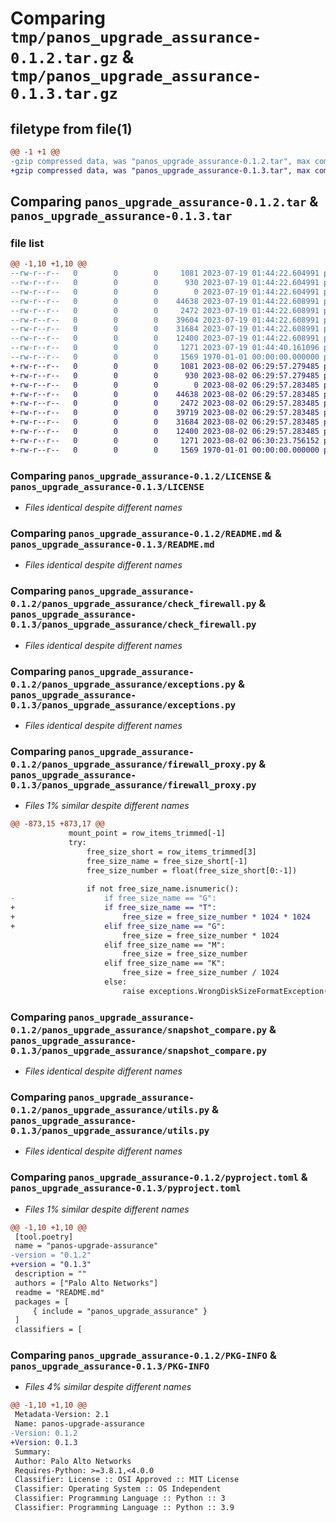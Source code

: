 # Comparing `tmp/panos_upgrade_assurance-0.1.2.tar.gz` & `tmp/panos_upgrade_assurance-0.1.3.tar.gz`

## filetype from file(1)

```diff
@@ -1 +1 @@
-gzip compressed data, was "panos_upgrade_assurance-0.1.2.tar", max compression
+gzip compressed data, was "panos_upgrade_assurance-0.1.3.tar", max compression
```

## Comparing `panos_upgrade_assurance-0.1.2.tar` & `panos_upgrade_assurance-0.1.3.tar`

### file list

```diff
@@ -1,10 +1,10 @@
--rw-r--r--   0        0        0     1081 2023-07-19 01:44:22.604991 panos_upgrade_assurance-0.1.2/LICENSE
--rw-r--r--   0        0        0      930 2023-07-19 01:44:22.604991 panos_upgrade_assurance-0.1.2/README.md
--rw-r--r--   0        0        0        0 2023-07-19 01:44:22.604991 panos_upgrade_assurance-0.1.2/panos_upgrade_assurance/__init__.py
--rw-r--r--   0        0        0    44638 2023-07-19 01:44:22.608991 panos_upgrade_assurance-0.1.2/panos_upgrade_assurance/check_firewall.py
--rw-r--r--   0        0        0     2472 2023-07-19 01:44:22.608991 panos_upgrade_assurance-0.1.2/panos_upgrade_assurance/exceptions.py
--rw-r--r--   0        0        0    39604 2023-07-19 01:44:22.608991 panos_upgrade_assurance-0.1.2/panos_upgrade_assurance/firewall_proxy.py
--rw-r--r--   0        0        0    31684 2023-07-19 01:44:22.608991 panos_upgrade_assurance-0.1.2/panos_upgrade_assurance/snapshot_compare.py
--rw-r--r--   0        0        0    12400 2023-07-19 01:44:22.608991 panos_upgrade_assurance-0.1.2/panos_upgrade_assurance/utils.py
--rw-r--r--   0        0        0     1271 2023-07-19 01:44:40.161096 panos_upgrade_assurance-0.1.2/pyproject.toml
--rw-r--r--   0        0        0     1569 1970-01-01 00:00:00.000000 panos_upgrade_assurance-0.1.2/PKG-INFO
+-rw-r--r--   0        0        0     1081 2023-08-02 06:29:57.279485 panos_upgrade_assurance-0.1.3/LICENSE
+-rw-r--r--   0        0        0      930 2023-08-02 06:29:57.279485 panos_upgrade_assurance-0.1.3/README.md
+-rw-r--r--   0        0        0        0 2023-08-02 06:29:57.283485 panos_upgrade_assurance-0.1.3/panos_upgrade_assurance/__init__.py
+-rw-r--r--   0        0        0    44638 2023-08-02 06:29:57.283485 panos_upgrade_assurance-0.1.3/panos_upgrade_assurance/check_firewall.py
+-rw-r--r--   0        0        0     2472 2023-08-02 06:29:57.283485 panos_upgrade_assurance-0.1.3/panos_upgrade_assurance/exceptions.py
+-rw-r--r--   0        0        0    39719 2023-08-02 06:29:57.283485 panos_upgrade_assurance-0.1.3/panos_upgrade_assurance/firewall_proxy.py
+-rw-r--r--   0        0        0    31684 2023-08-02 06:29:57.283485 panos_upgrade_assurance-0.1.3/panos_upgrade_assurance/snapshot_compare.py
+-rw-r--r--   0        0        0    12400 2023-08-02 06:29:57.283485 panos_upgrade_assurance-0.1.3/panos_upgrade_assurance/utils.py
+-rw-r--r--   0        0        0     1271 2023-08-02 06:30:23.756152 panos_upgrade_assurance-0.1.3/pyproject.toml
+-rw-r--r--   0        0        0     1569 1970-01-01 00:00:00.000000 panos_upgrade_assurance-0.1.3/PKG-INFO
```

### Comparing `panos_upgrade_assurance-0.1.2/LICENSE` & `panos_upgrade_assurance-0.1.3/LICENSE`

 * *Files identical despite different names*

### Comparing `panos_upgrade_assurance-0.1.2/README.md` & `panos_upgrade_assurance-0.1.3/README.md`

 * *Files identical despite different names*

### Comparing `panos_upgrade_assurance-0.1.2/panos_upgrade_assurance/check_firewall.py` & `panos_upgrade_assurance-0.1.3/panos_upgrade_assurance/check_firewall.py`

 * *Files identical despite different names*

### Comparing `panos_upgrade_assurance-0.1.2/panos_upgrade_assurance/exceptions.py` & `panos_upgrade_assurance-0.1.3/panos_upgrade_assurance/exceptions.py`

 * *Files identical despite different names*

### Comparing `panos_upgrade_assurance-0.1.2/panos_upgrade_assurance/firewall_proxy.py` & `panos_upgrade_assurance-0.1.3/panos_upgrade_assurance/firewall_proxy.py`

 * *Files 1% similar despite different names*

```diff
@@ -873,15 +873,17 @@
             mount_point = row_items_trimmed[-1]
             try:
                 free_size_short = row_items_trimmed[3]
                 free_size_name = free_size_short[-1]
                 free_size_number = float(free_size_short[0:-1])
 
                 if not free_size_name.isnumeric():
-                    if free_size_name == "G":
+                    if free_size_name == "T":
+                        free_size = free_size_number * 1024 * 1024
+                    elif free_size_name == "G":
                         free_size = free_size_number * 1024
                     elif free_size_name == "M":
                         free_size = free_size_number
                     elif free_size_name == "K":
                         free_size = free_size_number / 1024
                     else:
                         raise exceptions.WrongDiskSizeFormatException("Free disk size has wrong format.")
```

### Comparing `panos_upgrade_assurance-0.1.2/panos_upgrade_assurance/snapshot_compare.py` & `panos_upgrade_assurance-0.1.3/panos_upgrade_assurance/snapshot_compare.py`

 * *Files identical despite different names*

### Comparing `panos_upgrade_assurance-0.1.2/panos_upgrade_assurance/utils.py` & `panos_upgrade_assurance-0.1.3/panos_upgrade_assurance/utils.py`

 * *Files identical despite different names*

### Comparing `panos_upgrade_assurance-0.1.2/pyproject.toml` & `panos_upgrade_assurance-0.1.3/pyproject.toml`

 * *Files 1% similar despite different names*

```diff
@@ -1,10 +1,10 @@
 [tool.poetry]
 name = "panos-upgrade-assurance"
-version = "0.1.2"
+version = "0.1.3"
 description = ""
 authors = ["Palo Alto Networks"]
 readme = "README.md"
 packages = [
     { include = "panos_upgrade_assurance" }
 ]
 classifiers = [
```

### Comparing `panos_upgrade_assurance-0.1.2/PKG-INFO` & `panos_upgrade_assurance-0.1.3/PKG-INFO`

 * *Files 4% similar despite different names*

```diff
@@ -1,10 +1,10 @@
 Metadata-Version: 2.1
 Name: panos-upgrade-assurance
-Version: 0.1.2
+Version: 0.1.3
 Summary: 
 Author: Palo Alto Networks
 Requires-Python: >=3.8.1,<4.0.0
 Classifier: License :: OSI Approved :: MIT License
 Classifier: Operating System :: OS Independent
 Classifier: Programming Language :: Python :: 3
 Classifier: Programming Language :: Python :: 3.9
```


